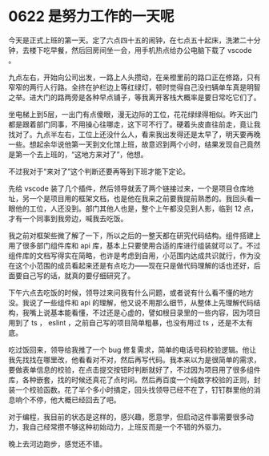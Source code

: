 # 0622 是努力工作的一天呢

今天是正式上班的第一天。定了六点四十五的闹钟，在七点五十起床，洗漱二十分钟，去楼下吃早餐，然后回房间坐一会，用手机热点给办公电脑下载了 vscode 。

九点左右，开始向公司出发，一路上人头攒动，在亲橙里前的路口正在修路，只有窄窄的两行人行路。全挤在护栏边上等红绿灯，顿时觉得自己没扫辆单车真是明智之举。进大门的路两旁是各种早点铺子，等我离开客栈大概率是要日常吃它们了。

坐电梯上到5层，一出门有点傻眼，漫无边际的工位，花花绿绿得相似。昨天出门都是跟着部门同事，不用操心往哪走，这下可不行了。硬着头皮直往前走，竟让我找对了。九点半左右，工位上还没什么人，看来我出发得还是太早了，明天要再晚一些。想起余华说他第一天到文化馆上班，故意迟到两个小时，结果发现自己竟然是第一个去上班的，“这地方来对了”，他想。

不过我对于“来对了”这个判断还要再等到下班才能下定论。

先给 vscode 装了几个插件，然后领导就丢了两个链接过来，一个是项目仓库地址，另一个是项目用的框架文档，也是他在我来之前要我提前熟悉的。我回头看一眼他的工位，人还没到。部门其他人也是，整个上午都没见到人影，临到 12 点，才有一个同事到我旁边，喊我去吃饭。

我之前对框架些微了解了一下，所以之后的一整天都在研究代码结构。组件搭建上用了很多部门组件库和 api 库，基本上只要使用合适的库进行组装就可以了。不过组件库的文档写得实在简略，也许是考虑到自用，小范围内达成共识就行，作为没在这个小范围的成员看起来还是有点吃力——现在只是做代码理解的话也还好，后面要自己写的话，就真的要仔细研究了。

下午六点去吃饭的时候，领导过来问我有什么问题，或者说有什么看不懂的地方没。我说了一些组件和 api 的理解，他又说不用那么细节，从整体上先理解代码结构，我嘴上说基本能看懂，不过还是心虚的，譬如根目录里的一些内容，因为项目用到了 ts ， eslint ，之前自己写的项目简单粗暴，也没有用过 ts ，还是不太有底。

吃过饭回来，领导给我推了一个 bug 修复需求，简单的电话号码校验逻辑。他让我先找找在哪里改，他看看对不对，然后再写代码。我本来以为是很简单的需求，要做表单信息的校验，在点击提交按钮时判断就好了，不过因为项目用了很多组件库，各种嵌套，找的时候还真花了点时间。然后再百度一个纯数字校验的正则，封装一个校验函数。花了半个多小时搞定，回头找领导已经不在了，钉钉群里他的消息响个不停，他大概已经回去了吧。

对于编程，我目前的状态是这样的，感兴趣，愿意学，但启动这件事需要很多动力，我自己经常攒不够这种初始动力，上班反而是一个不错的外驱力。

晚上去河边跑步，感觉还不错。
